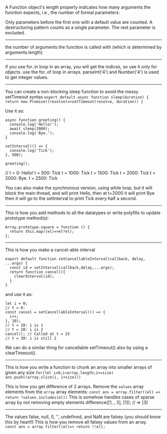 A Function object's length property indicates how many arguments the function expects, i.e., the number of formal parameters:

Only parameters before the first one with a default value are counted.
A destructuring pattern counts as a single parameter.
The rest parameter is excluded.

--- 

 the number of arguments the function is called with (which is determined by arguments.length)

 --- 

 if you use for..in loop in an array, you will get the indices, so use it only for objects. use the for..of loop in arrays. parseInt('4') and Number('4') is used to get integer values.

--- 
You can create a non-blocking sleep function to avoid the messy setTimeout syntax
`export default async function sleep(duration) {
  return new Promise((resolve)=>setTimeout(resolve, duration))
}`

Use it as:
```
async function greeting() {
  console.log('Hello!');
  await sleep(2000);
  console.log('Bye.');
}

setInterval(() => {
  console.log('Tick');
}, 500);

greeting();
```
// t = 0: Hello! t = 500: Tick t = 1000: Tick t = 1500: Tick t = 2000: Tick t = 2000: Bye. t = 2500: Tick

You can also make the synchronous version, using while loop, but it will block the main thread, and will print Hello, then at t=2000 it will print Bye then it will go to the setInterval to print Tick every half a second.

---

This is how you add methods to all the datatypes or write polyfills to update prototype method(s): 
```
Array.prototype.square = function () {
  return this.map((el)=>el*el);
};
```

---
This is how you make a cancel-able interval
```
export default function setCancellableInterval(callback, delay, ...args) {
  const id = setInterval(callback,delay,...args);
  return function cancel(){
    clearInterval(id);
  }
}
```
and use it as:
```
let i = 0;
// t = 0:
const cancel = setCancellableInterval(() => {
  i++;
}, 10);
// t = 10: i is 1
// t = 20: i is 2
cancel(); // Called at t = 25
// t = 30: i is still 2
```

We can do a similar thing for cancellable setTimeout() also by using a clearTimeout().

---

This is how you write a function to chunk an array into smaller arrays of given any size 
` for(let i=0;i<array.length;i+=size) ans.push((array.slice(i, i+size)))  `

This is how you get difference of 2 arrays. Remove the `values` array elements from the `array` array elements:
` const ans = array.filter((el) => return !values.includes(el)) `
This is somehow handles cases of sparse array by not removing empty elements 
difference([1, , 3], [1]); // => [3]


---
 The values false, null, 0, '', undefined, and NaN are falsey (you should know this by heart!)
 This is how you remove all falsey values from an array. `   const ans = array.filter((el)=> return !!el); `
 
